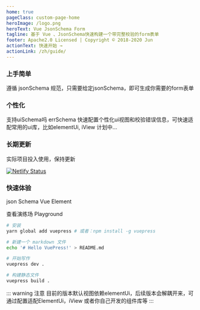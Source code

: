 ```yaml
---
home: true
pageClass: custom-page-home
heroImage: /logo.png
heroText: Vue JsonSchema Form
tagline: 基于 Vue 、JsonSchema快速构建一个带完整校验的form表单
footer: Apache2.0 Licensed | Copyright © 2018-2020 Jun
actionText: 快速开始 →
actionLink: /zh/guide/
---
```


### 上手简单
遵循 jsonSchema 规范，只需要给定jsonSchema，即可生成你需要的form表单

### 个性化
支持uiSchema吗 errSchema 快速配置个性化ui视图和校验错误信息，可快速适配常用的ui库，比如elementUi, iView 计划中...

### 长期更新
实际项目投入使用，保持更新

[![Netlify Status](https://api.netlify.com/api/v1/badges/863ec4c4-cbe6-45c9-a7b8-85ff6658947d/deploy-status)](https://app.netlify.com/sites/determined-lewin-59111e/deploys)


### 快速体验
json Schema
Vue
Element

查看演练场
Playground

``` bash
# 安装
yarn global add vuepress # 或者：npm install -g vuepress

# 新建一个 markdown 文件
echo '# Hello VuePress!' > README.md

# 开始写作
vuepress dev .

# 构建静态文件
vuepress build .
```

::: warning 注意
目前的版本默认视图依赖elementUi，后续版本会解耦开来，可通过配置适配ElementUi，iView 或者你自己开发的组件库等
:::

